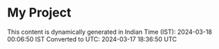 # My Project

This content is dynamically generated in Indian Time (IST): 2024-03-18 00:06:50 IST
Converted to UTC: 2024-03-17 18:36:50 UTC
